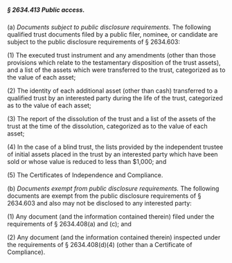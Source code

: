 ##### § 2634.413 Public access. #####

(a) *Documents subject to public disclosure requirements.* The following qualified trust documents filed by a public filer, nominee, or candidate are subject to the public disclosure requirements of § 2634.603:

(1) The executed trust instrument and any amendments (other than those provisions which relate to the testamentary disposition of the trust assets), and a list of the assets which were transferred to the trust, categorized as to the value of each asset;

(2) The identity of each additional asset (other than cash) transferred to a qualified trust by an interested party during the life of the trust, categorized as to the value of each asset;

(3) The report of the dissolution of the trust and a list of the assets of the trust at the time of the dissolution, categorized as to the value of each asset;

(4) In the case of a blind trust, the lists provided by the independent trustee of initial assets placed in the trust by an interested party which have been sold or whose value is reduced to less than $1,000; and

(5) The Certificates of Independence and Compliance.

(b) *Documents exempt from public disclosure requirements.* The following documents are exempt from the public disclosure requirements of § 2634.603 and also may not be disclosed to any interested party:

(1) Any document (and the information contained therein) filed under the requirements of § 2634.408(a) and (c); and

(2) Any document (and the information contained therein) inspected under the requirements of § 2634.408(d)(4) (other than a Certificate of Compliance).